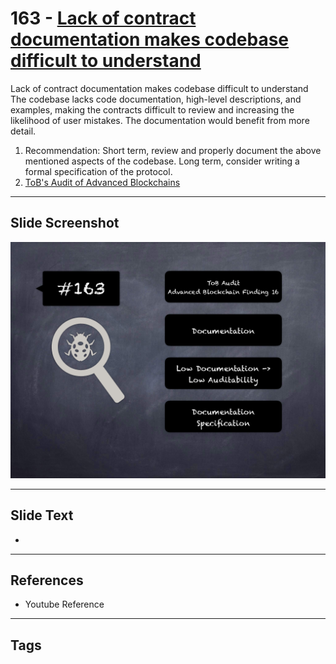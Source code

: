 
# 163 - [Lack of contract documentation makes codebase difficult to understand](./Lack%20of%20contract%20documentation%20makes%20codebase%20difficult%20to%20understand.md)

Lack of contract documentation makes codebase difficult to understand The codebase lacks code documentation, high-level descriptions, and examples, making the contracts difficult to review and increasing the likelihood of user mistakes. The documentation would benefit from more detail.


1. Recommendation: Short term, review and properly document the above mentioned aspects of the codebase. Long term, consider writing a formal specification of the protocol.
2. [ToB's Audit of Advanced Blockchains](https://github.com/trailofbits/publications/blob/master/reviews/AdvancedBlockchain.pdf)


___
## Slide Screenshot
![163.png](../../images/8.%20Audit%20Findings%20201/163.png)
___
## Slide Text
- 
___
## References
- Youtube Reference
___
## Tags

